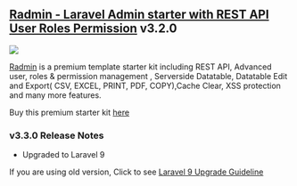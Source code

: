 ## [Radmin - Laravel Admin starter with REST API User Roles Permission](https://codecanyon.net/item/laravel-admin-template-roles-permission-editable-datatables/26005211) v3.2.0
<img src="https://github.com/RakibDevs/Radmin-Laravel-Admin-starter-with-REST-API-User-Roles-Permission/blob/main/radmin.jpg">


[Radmin](https://codecanyon.net/item/laravel-admin-template-roles-permission-editable-datatables/26005211) is a premium template starter kit including REST API, Advanced user, roles & permission management , Serverside Datatable, Datatable Edit and Export( CSV, EXCEL, PRINT, PDF, COPY),Cache Clear, XSS protection and many more features.

Buy this premium starter kit [here](https://codecanyon.net/item/laravel-admin-template-roles-permission-editable-datatables/26005211)

### v3.3.0 Release Notes
- Upgraded to Laravel 9


If you are using old version, Click to see [Laravel 9 Upgrade Guideline](https://github.com/themicly/Radmin-Laravel-Admin-Starter-Kit/blob/main/upgrade-to-laravel-9.md)

